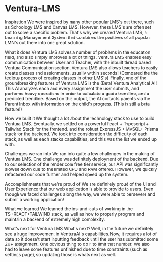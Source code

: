 # Ventura-LMS

Inspiration
We were inspired by many other popular LMS's out there, such as Schoology LMS and Canvas LMS. However, these LMS's are often set out to solve a specific problem. That's why we created Ventura LMS, a Learning Management System that combines the positives of all popular LMN's out there into one great solution.

What it does
Ventura LMS solves a number of problems in the education field, and also simply improves a lot of things. Ventura LMS enables easy communication between User and Teacher, with the inbuilt thread based Ventura Communication section. Ventura LMS also allows teachers to easily create classes and assignments, usually within seconds! (Compared the the tedious process of creating classes in other LMS's). Finally, one of the groundbreaking features of Ventura LMS is the (Beta) Ventura Analytical AI! This AI analyzes each and every assignment the user submits, and performs heavy operations in order to calculate a grade trendline, and a predicted trendline. Based on this output, the AI contacts parents via the Parent Inbox with information on the child's progress. (This is still a beta feature!)

How we built it
We thought a lot about the technology stack to use to build Ventura LMS. Eventually, we settled on a powerful React + Typescript + Tailwind Stack for the frontend, and the robust ExpressJS + MySQL+ Prisma stack for the backend. We took into consideration the difficulty of each stack, as well as each stacks capabilities, and this was the list we ended up with.

Challenges we ran into
We ran into quite a few challenges in the making of Ventura LMS. One challenge was definitely deployment of the backend. Due to our selection of the render.com free tier service, our API was significantly slowed down due to the limited CPU and RAM offered. However, we quickly refactored our code further and helped speed up the system.

Accomplishments that we're proud of
We are definitely proud of the UI and User Experience that our web application is able to provide to users. Even though we faced challenges along the way, we were able to persevere and submit a working application!

What we learned
We learned the ins-and-outs of working in the TS+REACT+TAILWIND stack, as well as how to properly program and maintain a backend of extremely high complexity.

What's next for Ventura LMS
What's next? Well, in the future we definitely see a huge improvement in VenturaAI's capabilities. Now, it requires a lot of data so it doesn't start inputting feedback until the user has submitted some 20+ assignment. One obvious thing to do it to limit that number. We also had to leave some features unfinished due to time constraints (such as settings page), so updating those is whats next as well.
